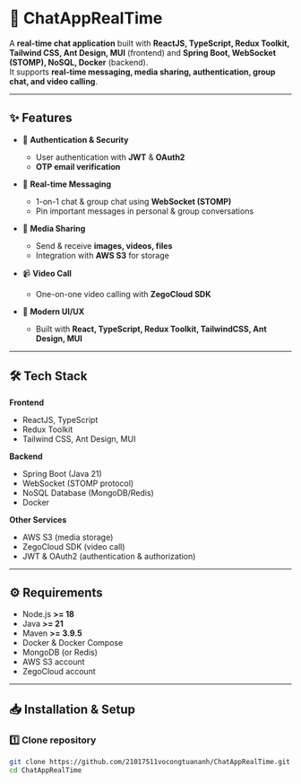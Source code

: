 # 💬 ChatAppRealTime

A **real-time chat application** built with **ReactJS, TypeScript, Redux Toolkit, Tailwind CSS, Ant Design, MUI** (frontend) and **Spring Boot, WebSocket (STOMP), NoSQL, Docker** (backend).  
It supports **real-time messaging, media sharing, authentication, group chat, and video calling**.

---

## ✨ Features

- 🔐 **Authentication & Security**
  - User authentication with **JWT** & **OAuth2**
  - **OTP email verification**

- 💬 **Real-time Messaging**
  - 1-on-1 chat & group chat using **WebSocket (STOMP)**
  - Pin important messages in personal & group conversations

- 📂 **Media Sharing**
  - Send & receive **images, videos, files**
  - Integration with **AWS S3** for storage

- 📹 **Video Call**
  - One-on-one video calling with **ZegoCloud SDK**

- 🎨 **Modern UI/UX**
  - Built with **React, TypeScript, Redux Toolkit, TailwindCSS, Ant Design, MUI**

---

## 🛠️ Tech Stack

**Frontend**
- ReactJS, TypeScript  
- Redux Toolkit  
- Tailwind CSS, Ant Design, MUI  

**Backend**
- Spring Boot (Java 21)  
- WebSocket (STOMP protocol)  
- NoSQL Database (MongoDB/Redis)  
- Docker  

**Other Services**
- AWS S3 (media storage)  
- ZegoCloud SDK (video call)  
- JWT & OAuth2 (authentication & authorization)  

---

## ⚙️ Requirements

- Node.js **>= 18**  
- Java **>= 21**  
- Maven **>= 3.9.5**  
- Docker & Docker Compose  
- MongoDB (or Redis)  
- AWS S3 account  
- ZegoCloud account  

---

## 📥 Installation & Setup

### 1️⃣ Clone repository
```bash
git clone https://github.com/21017511vocongtuananh/ChatAppRealTime.git
cd ChatAppRealTime
